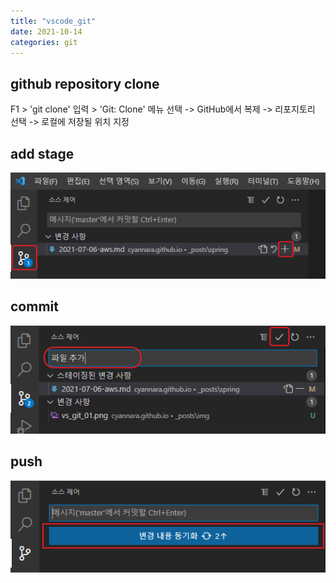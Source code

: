 ```yaml
---
title: "vscode_git"
date: 2021-10-14
categories: git  
---
```


## github repository clone
F1 > 'git clone' 입력 > 'Git: Clone' 메뉴 선택 -> GitHub에서 복제 -> 리포지토리 선택 -> 로컬에 저장될 위치 지정

## add stage
![add](../img/vs_git_01.png)  

## commit
![add](../img/vs_git_02.png)  

## push
![add](../img/vs_git_03.png)  